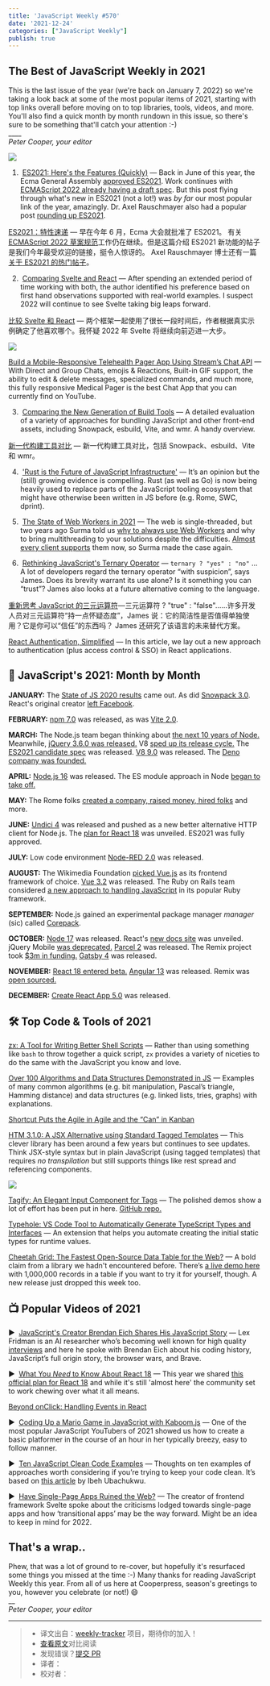 ```yaml
---
title: 'JavaScript Weekly #570'
date: '2021-12-24'
categories: ["JavaScript Weekly"]
publish: true
---
```


## The Best of JavaScript Weekly in 2021

This is the last issue of the year (we're back on January 7, 2022) so we're taking a look back at some of the most popular items of 2021, starting with top links overall before moving on to top libraries, tools, videos, and more. You'll also find a quick month by month rundown in this issue, so there's sure to be something that'll catch your attention :-)  
\_\_\_\_  
_Peter Cooper, your editor_
<!--以上是预览信息，图片一张或限制百字左右，前者优先-->
<!-- more -->
![](https://res.cloudinary.com/cpress/image/upload/w_1280,e_sharpen:60/qibevt2smrj4qldfqbed.jpg)

1.  [ES2021: Here's the Features (Quickly)](https://javascriptweekly.com/link/117997/web "h3manth.com") — Back in June of this year, the Ecma General Assembly [approved ES2021](https://javascriptweekly.com/link/117998/web). Work continues with [ECMAScript 2022 already having a draft spec](https://javascriptweekly.com/link/117999/web). But this post flying through what's new in ES2021 (not a lot!) was _by far_ our most popular link of the year, amazingly. Dr. Axel Rauschmayer also had a popular post [rounding up ES2021](https://javascriptweekly.com/link/118000/web).

[ES2021：特性速递](./es2021_new_feature.md) — 早在今年 6 月，Ecma 大会就批准了 ES2021。 有关[ECMAScript 2022 草案规范](https://tc39.es/ecma262/)工作仍在继续。但是这篇介绍 ES2021 新功能的帖子是我们今年最受欢迎的链接，挺令人惊讶的。 Axel Rauschmayer 博士还有一篇[关于 ES2021 的热门帖子](https://2ality.com/2020/09/ecmascript-2021.html)。

2.  [Comparing Svelte and React](https://javascriptweekly.com/link/118001/web "www.jackfranklin.co.uk") — After spending an extended period of time working with both, the author identified his preference based on first hand observations supported with real-world examples. I suspect 2022 will continue to see Svelte taking big leaps forward.

[比较 Svelte 和 React](./svelte_vs_react.md) — 两个框架一起使用了很长一段时间后，作者根据真实示例确定了他喜欢哪个。我怀疑 2022 年 Svelte 将继续向前迈进一大步。

[![](https://copm.s3.amazonaws.com/8199e33c.png)](https://javascriptweekly.com/link/117986/web)

[Build a Mobile-Responsive Telehealth Pager App Using Stream’s Chat API](https://javascriptweekly.com/link/117986/web "getstream.io") — With Direct and Group Chats, emojis & Reactions, Built-in GIF support, the ability to edit & delete messages, specialized commands, and much more, this fully responsive Medical Pager is the best Chat App that you can currently find on YouTube.

3.  [Comparing the New Generation of Build Tools](https://javascriptweekly.com/link/118002/web "css-tricks.com") — A detailed evaluation of a variety of approaches for bundling JavaScript and other front-end assets, including Snowpack, esbuild, Vite, and wmr. A handy overview.

[新一代构建工具对比](./build_tools_compare.md) — 新一代构建工具对比，包括 Snowpack、esbuild、Vite 和 wmr。

4.  ['Rust is the Future of JavaScript Infrastructure'](https://javascriptweekly.com/link/118003/web "leerob.io") — It’s an opinion but the (still) growing evidence is compelling. Rust (as well as Go) is now being heavily used to replace parts of the JavaScript tooling ecosystem that might have otherwise been written in JS before (e.g. Rome, SWC, dprint).

5.  [The State of Web Workers in 2021](https://javascriptweekly.com/link/118004/web "www.smashingmagazine.com") — The web is single-threaded, but two years ago Surma told us [why to always use Web Workers](https://javascriptweekly.com/link/118005/web) and why to bring multithreading to your solutions despite the difficulties. [Almost every client supports](https://javascriptweekly.com/link/118006/web) them now, so Surma made the case again.

6.  [Rethinking JavaScript's Ternary Operator](https://javascriptweekly.com/link/118007/web "jrsinclair.com") — `ternary ? "yes" : "no"` … A lot of developers regard the ternary operator “with suspicion”, says James. Does its brevity warrant its use alone? Is it something you can “trust”? James also looks at a future alternative coming to the language.

[重新思考 JavaScript 的三元运算符](./ternary.md)—三元运算符 ? "true" : "false"……许多开发人员对三元运算符“持一点怀疑态度”，James 说：它的简洁性是否值得单独使用？它是你可以“信任”的东西吗？ James 还研究了该语言的未来替代方案。

[React Authentication, Simplified](https://javascriptweekly.com/link/117992/web "userfront.com") — In this article, we lay out a new approach to authentication (plus access control & SSO) in React applications.

## 📅 JavaScript's 2021: Month by Month

**JANUARY:** The [State of JS 2020 results](https://javascriptweekly.com/link/118008/web) came out. As did [Snowpack 3.0](https://javascriptweekly.com/link/118009/web). React's original creator [left Facebook](https://javascriptweekly.com/link/118010/web).

**FEBRUARY:** [npm 7.0](https://javascriptweekly.com/link/118011/web) was released, as was [Vite 2.0](https://javascriptweekly.com/link/118012/web).

**MARCH:** The Node.js team began thinking about [the next 10 years of Node.](https://javascriptweekly.com/link/118013/web) Meanwhile, [jQuery 3.6.0 was released.](https://javascriptweekly.com/link/118014/web) V8 [sped up its release cycle.](https://javascriptweekly.com/link/118015/web) The [ES2021 candidate spec](https://javascriptweekly.com/link/118016/web) was released. [V8 9.0](https://javascriptweekly.com/link/118017/web) was released. The [Deno company was founded.](https://javascriptweekly.com/link/118018/web)

**APRIL:** [Node.js 16](https://javascriptweekly.com/link/118019/web) was released. The ES module approach in Node [began to take off.](https://javascriptweekly.com/link/118020/web)

**MAY:** The Rome folks [created a company, raised money, hired folks](https://javascriptweekly.com/link/118021/web) and more.

**JUNE:** [Undici 4](https://javascriptweekly.com/link/118022/web) was released and pushed as a new better alternative HTTP client for Node.js. The [plan for React 18](https://javascriptweekly.com/link/118023/web) was unveiled. ES2021 was fully approved.

**JULY:** Low code environment [Node-RED 2.0](https://javascriptweekly.com/link/118024/web) was released.

**AUGUST:** The Wikimedia Foundation [picked Vue.js](https://javascriptweekly.com/link/118025/web) as its frontend framework of choice. [Vue 3.2](https://javascriptweekly.com/link/118026/web) was released. The Ruby on Rails team considered [a new approach to handling JavaScript](https://javascriptweekly.com/link/118027/web) in its popular Ruby framework.

**SEPTEMBER:** Node.js gained an experimental package manager _manager_ (sic) called [Corepack](https://javascriptweekly.com/link/118028/web).

**OCTOBER:** [Node 17](https://javascriptweekly.com/link/118029/web) was released. React's [new docs site](https://javascriptweekly.com/link/118030/web) was unveiled. jQuery Mobile [was deprecated.](https://javascriptweekly.com/link/118031/web) [Parcel 2](https://javascriptweekly.com/link/118032/web) was released. The Remix project took [$3m in funding.](https://javascriptweekly.com/link/118033/web) [Gatsby 4](https://javascriptweekly.com/link/118034/web) was released.

**NOVEMBER:** [React 18 entered beta.](https://javascriptweekly.com/link/118035/web) [Angular 13](https://javascriptweekly.com/link/118036/web) was released. Remix was [open sourced.](https://javascriptweekly.com/link/118037/web)

**DECEMBER:** [Create React App 5.0](https://javascriptweekly.com/link/118038/web) was released.

## 🛠 Top Code & Tools of 2021

[zx: A Tool for Writing Better Shell Scripts](https://javascriptweekly.com/link/118039/web "github.com") — Rather than using something like `bash` to throw together a quick script, `zx` provides a variety of niceties to do the same with the JavaScript you know and love.

[Over 100 Algorithms and Data Structures Demonstrated in JS](https://javascriptweekly.com/link/118040/web "github.com") — Examples of many common algorithms (e.g. bit manipulation, Pascal’s triangle, Hamming distance) and data structures (e.g. linked lists, tries, graphs) with explanations.

[Shortcut Puts the Agile in Agile and the “Can” in Kanban](https://javascriptweekly.com/link/117996/web "shortcut.com")

[HTM 3.1.0: A JSX Alternative using Standard Tagged Templates](https://javascriptweekly.com/link/118041/web "github.com") — This clever library has been around a few years but continues to see updates. Think JSX-style syntax but in plain JavaScript (using tagged templates) that requires _no transpilation_ but still supports things like rest spread and referencing components.

[![](https://res.cloudinary.com/cpress/image/upload/w_1280,e_sharpen:60/lbya5pyfwedazjpwjggv.jpg)](https://javascriptweekly.com/link/118042/web)

[Tagify: An Elegant Input Component for Tags](https://javascriptweekly.com/link/118042/web "yaireo.github.io") — The polished demos show a lot of effort has been put in here. [GitHub repo.](https://javascriptweekly.com/link/118043/web)

[Typehole: VS Code Tool to Automatically Generate TypeScript Types and Interfaces](https://javascriptweekly.com/link/118044/web "github.com") — An extension that helps you automate creating the initial static types for runtime values.

[Cheetah Grid: The Fastest Open-Source Data Table for the Web?](https://javascriptweekly.com/link/118045/web "github.com") — A bold claim from a library we hadn't encountered before. There’s [a live demo here](https://javascriptweekly.com/link/118046/web) with 1,000,000 records in a table if you want to try it for yourself, though. A new release just dropped this week too.

## 📺 Popular Videos of 2021

▶  [JavaScript's Creator Brendan Eich Shares His JavaScript Story](https://javascriptweekly.com/link/118047/web "www.youtube.com") — Lex Fridman is an AI researcher who’s becoming well known for high quality [interviews](https://javascriptweekly.com/link/118048/web) and here he spoke with Brendan Eich about his coding history, JavaScript’s full origin story, the browser wars, and Brave.

▶  [What You _Need_ to Know About React 18](https://javascriptweekly.com/link/118049/web "www.youtube.com") — This year we shared [this official plan for React 18](https://javascriptweekly.com/link/118023/web) and while it's still 'almost here' the community set to work chewing over what it all means.

[Beyond onClick: Handling Events in React](https://javascriptweekly.com/link/117994/web "go.lightstep.com")

▶  [Coding Up a Mario Game in JavaScript with Kaboom.js](https://javascriptweekly.com/link/118050/web "www.youtube.com") — One of the most popular JavaScript YouTubers of 2021 showed us how to create a basic platformer in the course of an hour in her typically breezy, easy to follow manner.

▶  [Ten JavaScript Clean Code Examples](https://javascriptweekly.com/link/118051/web "www.youtube.com") — Thoughts on ten examples of approaches worth considering if you’re trying to keep your code clean. It’s based on [this article](https://javascriptweekly.com/link/118052/web) by Ibeh Ubachukwu.

▶  [Have Single-Page Apps Ruined the Web?](https://javascriptweekly.com/link/118053/web "www.youtube.com") — The creator of frontend framework Svelte spoke about the criticisms lodged towards single-page apps and how ‘transitional apps’ may be the way forward. Might be an idea to keep in mind for 2022.

## **That's a wrap..**

Phew, that was a lot of ground to re-cover, but hopefully it's resurfaced some things you missed at the time :-) Many thanks for reading JavaScript Weekly this year. From all of us here at Cooperpress, season's greetings to you, however you celebrate (or not!) 😄  
\_\_  
_Peter Cooper, your editor_

---
> * 译文出自：[weekly-tracker](https://github.com/FEDarling/weekly-tracker) 项目，期待你的加入！
> * [查看原文](https://javascriptweekly.com/link/117985/web)对比阅读
> * 发现错误？[提交 PR]()
> * 译者：
> * 校对者：